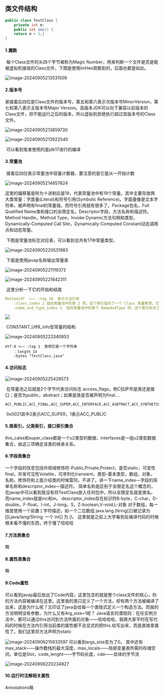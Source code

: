 ## 类文件结构

```java
public class TestClass {
	private int m;
	public int inc() {
	return m + 1;}
}
```

#### 1.魔数

​	每个Class文件的头四个字节被称为Magic Number，用来判断一个文件是否是能被虚拟机接收的Class文件，下图是使用ImHex观察到的，后面也都是如此。

![image-20240905213531509](./picture/image-20240905213531509.png)

#### 2.版本号

​	紧接着后四位是Class文件的版本号，第五和第六表示次版本号MinorVersion，第七和第八表示主版本号Major Version。高版本JDK可以向下兼容以前版本的Class文件，但不能运行之后的版本，所以虚拟机拒绝执行超过其版本号的Class文件。

![image-20240905213859730](./picture/image-20240905213859730.png)

![image-20240905213922540](./picture/image-20240905213922540.png)

​	可以看到笔者使用的是jdk17进行的编译

#### 3.常量池

​	接着后四位表示常量池中容量计数器，要注意的是它是从一开始计数

![image-20240905214657824](./picture/image-20240905214657824.png)

​	这里的偏移量是转为十进制后是19，代表常量池中有19个常量。其中主要存放两大类常量：字面量(Literal)和符号引用(Symbolic Reference)。字面量像是文本字符串，被声明有final的常量值。而符号引用就有很多了。Package包名，Full Qualified Name类和接口的全限定名，Descriptor字段，方法名称和描述符。Method Handle，Method Type，Invoke Dynamic方法句柄和类型。Dynamically-Computed Call Site，Dynamically-Computed Constant动态调用点和动态常量。

​	下图是常量池标志对应表，可以看到总共有17中常量类型。

![image-20240905220531983](./picture/image-20240905220531983.png)

​	下面是使用javap名称输出常量表

![image-20240905221119372](./picture/image-20240905221119372.png)

![image-20240905221642311](./picture/image-20240905221642311.png)	

​	这里分析一下它的开始和结尾

```yaml
Methodrdf  <—— :tag 10	表示方法引用
	:class_index 2 指向常量池中的第 2 项。这个索引指向了一个 Class 常量表项，它标识了这个方法所属的类或接口
	:name_and_type_index 3  指向常量池中的某个 NameAndType 项。这个索引标识了该方法的名称和签名（即方法参数和返回值的类型）
```

![](./picture/image-20240905223525931.png)

​	CONSTANT_Utf8_info型常量的结构  

![image-20240905223340953](./picture/image-20240905223340953.png)

```
Utf-8 <—— :tag 1  表明它是一个字符串
	：length 14 
	:bytes "TestClass.java"
```

#### 4.访问标志

![image-20240905225428573](./picture/image-20240905225428573.png)

​	在常量池之后就是2个字节代表访问标志 access_flags。例C拉萨市是类还是接口；是否为public，abstract；如果是类是否被声明为final....

```
ACC_PUBLIC,ACC_FINAL,ACC_SUPER,ACC_INTERFACE,ACC_ASBTRACT,ACC_SYNTHETIC,ACC_ANNOTATION,ACC_ENUM,ACC_MODULE
```

​	0x0021其中2表示ACC_SUPER，1表示ACC_PUBLIC

#### 5.类索引，父类索引，接口索引集合

​	this_calss和super_class都是一个u2类型的数据，interfaces是一组u2类型数据集合，由这三项确定该类的继承关系。

#### 6.字段表集合

​	一个字段的信息包括作用域修饰符-Public,Private,Protect，是否static，可变性final，并发可见性Volatile，可序列化transient，类型-基本类型，数组，对象，名称。
​	修饰符和上面介绍类的时候雷同，不讲了。讲一下name_index—字段的简单名称和descriptor_index—描述符。
简单名称是区别于全限定名这个概念的，在javap中可以看到我没有将TestClass放入任何包中，所以全限定名就是类名。
而name_index就是inc和m。
​	descriptor_index存在标识符B-byte，C-char，D-double，F-float，I-int，J-long，S，Z-boolean,V-void,L-对象
对于数组，每一维度使用一个前置 [ 字符描述，如一个二位数组 java.lang.String[][]被记录为[[Ljava/lang/String;
一个 int[] 为 [I。
​	这里就是之前上大学看到反编译代码的时候根本看不懂的东西，终于懂了哈哈哈

#### 7.方法表集合

略

#### 8.属性表集合

略

#### 9.Code属性

​	可以看到javap最后放出了Code内容，这里包含的就是整个class文件的核心，你的方法内容被编译在这里。这里我的类只定义了一个方法，却有两个方法被编译了出来，这是为什么呢？又印证了java会给每一个类隐式定义一个构造方法。
​	而我的方法明明没有参数，为什么又有Arg_size=1呢？
​	Java语言的潜规则：在任实例方法中，都可以通过this访问到方法所属的对象——哈哈哈哈，我猜大家平时在写代码的时候在方法内引用当前类的属性都不会显式的把this.给写出来，而是直接拿属性了。
​	我们这里将方法声明为static

![image-20240906215933597](./picture/image-20240906215933597.png)
可以看到args_size变为了0。
	其中还有max_stack——操作数栈的最大深度，max_locals——局部变量表所需的存储空间，单位是Slot，code_lenght——字节码长度，cde——具体的字节流

![image-20240906220234827](./picture/image-20240906220234827.png)

#### 10.运行时注解相关属性

Annotations略

